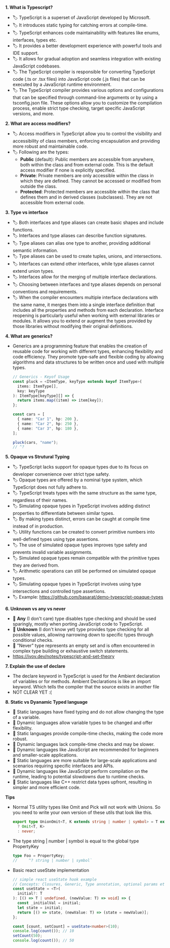 **1. What is Typescript?**

  - 🏷️ TypeScript is a superset of JavaScript developed by Microsoft.
  - 🏷️ It introduces static typing for catching errors at compile-time.
  - 🏷️ TypeScript enhances code maintainability with features like enums, interfaces, types etc.
  - 🏷️ It provides a better development experience with powerful tools and IDE support.
  - 🏷️ It allows for gradual adoption and seamless integration with existing JavaScript codebases.
  - 🏷️ The TypeScript compiler is responsible for converting TypeScript code (.ts or .tsx files) into JavaScript code (.js files) that can be executed by a JavaScript runtime environment.
  - 🏷️ The TypeScript compiler provides various options and configurations that can be specified through command-line arguments or by using a tsconfig.json file. These options allow you to customize the compilation process, enable strict type checking, target specific JavaScript versions, and more.

**2. What are access modifiers?**
  - 🏷️ Access modifiers in TypeScript allow you to control the visibility and accessibility of class members, enforcing encapsulation and providing more robust and maintainable code.
  - 🏷️ Following are the types:
    - **Public** (default): Public members are accessible from anywhere, both within the class and from external code. This is the default access modifier if none is explicitly specified.
    - **Private**: Private members are only accessible within the class in which they are defined. They cannot be accessed or modified from outside the class.
    - **Protected**: Protected members are accessible within the class that defines them and in derived classes (subclasses). They are not accessible from external code.

**3. Type vs interface**

  - 🏷️ Both interfaces and type aliases can create basic shapes and include functions.
  - 🏷️ Interfaces and type aliases can describe function signatures.
  - 🏷️ Type aliases can alias one type to another, providing additional semantic information.
  - 🏷️ Type aliases can be used to create tuples, unions, and intersections.
  - 🏷️ Interfaces can extend other interfaces, while type aliases cannot extend union types.
  - 🏷️ Interfaces allow for the merging of multiple interface declarations.
  - 🏷️ Choosing between interfaces and type aliases depends on personal conventions and requirements.
  - 🏷️ When the compiler encounters multiple interface declarations with the same name, it merges them into a single interface definition that includes all the properties and methods from each declaration. Interface reopening is particularly useful when working with external libraries or modules. It allows you to extend or augment the types provided by those libraries without modifying their original definitions. 

**4. What are generics?**

  - Generics are a programming feature that enables the creation of reusable code for working with different types, enhancing flexibility and code efficiency. They promote type-safe and flexible coding by allowing algorithms and data structures to be written once and used with multiple types.
    ```ts
    // Generics - Keyof Usage
    const pluck = <ItemType, keyType extends keyof ItemType>(
      items: ItemType[],
      key: keyType
    ): ItemType[keyType][] => {
      return items.map((item) => item[key]);
    };
    
    const cars = [
      { name: "Car 1", hp: 200 },
      { name: "Car 2", hp: 250 },
      { name: "Car 3", hp: 180 },
    ];
    
    pluck(cars, "name"); 
    // ^?
    ```
**5. Opaque vs Strutural Typing**
  
  - 🏷️ TypeScript lacks support for opaque types due to its focus on developer convenience over strict type safety.
  - 🏷️ Opaque types are offered by a nominal type system, which TypeScript does not fully adhere to.
  - 🏷️ TypeScript treats types with the same structure as the same type, regardless of their names.
  - 🏷️ Simulating opaque types in TypeScript involves adding distinct properties to differentiate between similar types.
  - 🏷️ By making types distinct, errors can be caught at compile time instead of in production.
  - 🏷️ Utility functions can be created to convert primitive numbers into well-defined types using type assertions.
  - 🏷️ The use of simulated opaque types improves type safety and prevents invalid variable assignments.
  - 🏷️ Simulated opaque types remain compatible with the primitive types they are derived from.
  - 🏷️ Arithmetic operations can still be performed on simulated opaque types.
  - 🏷️ Simulating opaque types in TypeScript involves using type intersections and controlled type assertions.
  - 🏷️ Example: https://github.com/basarat/demo-typescript-opaque-types

**6. Unknown vs any vs never**
  
  - 📌 **Any** (I don't care) type disables type checking and should be used sparingly, mostly when porting JavaScript code to TypeScript.
  - 📌 **Unknown** (I don't know yet) type provides type checking for all possible values, allowing narrowing down to specific types through conditional checks.
  - 📌 "Never" type represents an empty set and is often encountered in complex type building or exhaustive switch statements.
  - https://ivov.dev/notes/typescript-and-set-theory

**7. Explain the use of declare**

  - The declare keyword in TypeScript is used for the Ambient declaration of variables or for methods. Ambient Declarations is like an import keyword. Which tells the compiler that the source exists in another file
  - NOT CLEAR YET :(

**8. Static vs Dyanamic Typed language**
    
  - 📝 Static languages have fixed typing and do not allow changing the type of a variable.
  - 📝 Dynamic languages allow variable types to be changed and offer flexibility.
  - 📝 Static languages provide compile-time checks, making the code more robust.
  - 📝 Dynamic languages lack compile-time checks and may be slower.
  - 📝 Dynamic languages like JavaScript are recommended for beginners and smaller-scale applications.
  - 📝 Static languages are more suitable for large-scale applications and scenarios requiring specific interfaces and APIs.
  - 💨 Dynamic languages like JavaScript perform compilation on the runtime, leading to potential slowdowns due to runtime checks.
  - 💪 Static languages like C++ restrict data types upfront, resulting in simpler and more efficient code.

**Tips**

  - Normal TS utility types like Omit and Pick will not work with Unions. So you need to write your own version of these utils that look like this.
    ```ts
    export type UnionOmit<T, K extends string | number | symbol> = T extends unknown
      ? Omit<T, K>
      : never;
    ```
  - The type string | number | symbol is equal to the global type PropertyKey
      ```ts
      type Foo = PropertyKey;
      //     ^? string | number | symbol`
      ```
  - Basic react useState implementation
    ```ts
    // simple react useState hook example
    // Concepts: Closures, Generic, Type annotation, optional params etc
    const useState = <T>(
      initial?: T
    ): [() => T | undefined, (newValue: T) => void] => {
      const _initialVal = initial;
      let state = initial;
      return [() => state, (newValue: T) => (state = newValue)];
    };
    
    const [count, setCount] = useState<number>(10);
    console.log(count()); // 10
    setCount(50);
    console.log(count()); // 50
    ```
